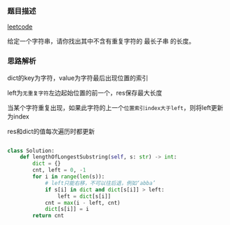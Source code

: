 ### 题目描述

[leetcode](https://leetcode-cn.com/problems/longest-substring-without-repeating-characters/)

给定一个字符串，请你找出其中不含有重复字符的 最长子串 的长度。

### 思路解析

dict的key为字符，value为字符最后出现位置的索引

left为`无重复字符`左边起始位置的前一个，res保存最大长度

当某个字符重复出现，如果此字符的上一个`位置索引index大于left`，则将left更新为index

res和dict的值每次遍历时都更新

```python

class Solution:
    def lengthOfLongestSubstring(self, s: str) -> int:
        dict = {}
        cnt, left = 0, -1
        for i in range(len(s)):
            # left只能右移，不可以往后退，例如‘abba’
            if s[i] in dict and dict[s[i]] > left:
                left = dict[s[i]]
            cnt = max(i - left, cnt)
            dict[s[i]] = i
        return cnt

```
